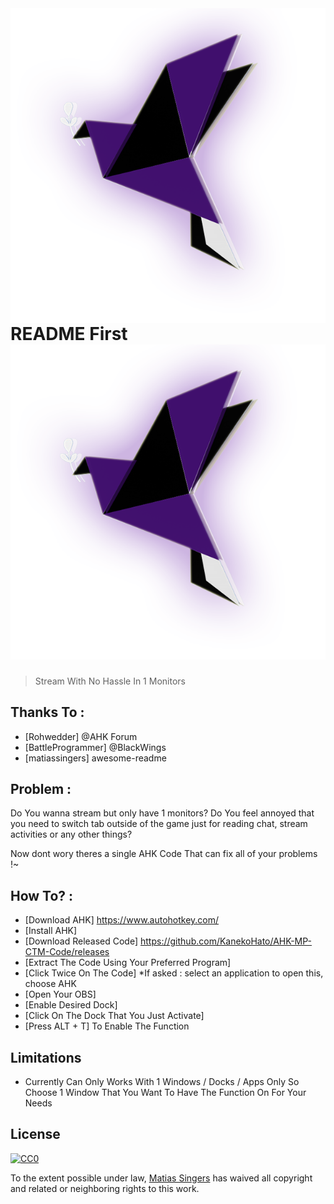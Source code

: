 <img src="pigeonpurpleneon.png" align="right" />

# README First [![Awesome](https://github.com/KanekoHato/AHK-MP-CTM-Code/blob/main/pigeonpurpleneon.png)](https://github.com/KanekoHato/AHK-MP-CTM-Code#readme)
> Stream With No Hassle In 1 Monitors
## Thanks To :
- [Rohwedder] @AHK Forum
- [BattleProgrammer] @BlackWings
- [matiassingers] awesome-readme

## Problem : 
Do You wanna stream but only have 1 monitors?
Do You feel annoyed that you need to switch tab outside of the game just for reading chat, stream activities or any other things?

Now dont wory theres a single AHK Code That can fix all of your problems !~

## How To? :
- [Download AHK] https://www.autohotkey.com/
- [Install AHK]
- [Download Released Code] https://github.com/KanekoHato/AHK-MP-CTM-Code/releases
- [Extract The Code Using Your Preferred Program]
- [Click Twice On The Code] *If asked : select an application to open this, choose AHK
- [Open Your OBS]
- [Enable Desired Dock]
- [Click On The Dock That You Just Activate]
- [Press ALT + T] To Enable The Function


## Limitations
- Currently Can Only Works With 1 Windows / Docks / Apps Only So Choose 1 Window That You Want To Have The Function On For Your Needs


## License

[![CC0](https://licensebuttons.net/l/by-sa/3.0/88x31.png)](https://creativecommons.org/licenses/by-sa/4.0/)

To the extent possible under law, [Matias Singers](https://mts.io) has waived all copyright and related or neighboring rights to this work.
